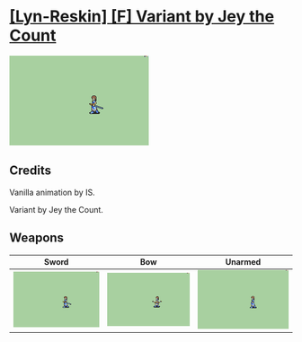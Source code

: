 # [\[Lyn-Reskin\] \[F\] Variant by Jey the Count](./)

<img src="./1.%20Sword/Sword_000.png" alt="[Lyn-Reskin] [F] Variant by Jey the Count standing" />

## Credits

Vanilla animation by IS.

Variant by Jey the Count.

## Weapons


|Sword |Bow |Unarmed |
|  :---: | :---: | :---: |
| <img alt="Sword animation" src="./1.%20Sword/Sword.gif" /> | <img alt="Bow animation" src="./5.%20Bow/Bow.gif" /> | <img alt="Unarmed animation" src="./8.%20Unarmed/Unarmed.gif" /> |
